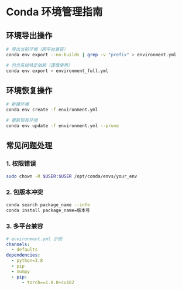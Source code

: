 # Conda 环境管理指南

## 环境导出操作

```bash
# 导出当前环境（跨平台兼容）
conda env export --no-builds | grep -v "prefix" > environment.yml

# 包含系统特定依赖（谨慎使用）
conda env export > environment_full.yml
```

## 环境恢复操作

```bash
# 新建环境
conda env create -f environment.yml

# 更新现有环境
conda env update -f environment.yml --prune
```

## 常见问题处理

### 1. 权限错误

```bash
sudo chown -R $USER:$USER /opt/conda/envs/your_env
```

### 2. 包版本冲突

```bash
conda search package_name --info
conda install package_name=版本号
```

### 3. 多平台兼容

```yaml
# environment.yml 示例
channels:
  - defaults
dependencies:
  - python=3.8
  - pip
  - numpy
  - pip:
      - torch==1.9.0+cu102
```
